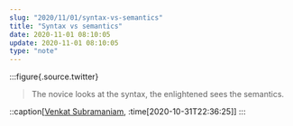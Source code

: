 ```yaml
---
slug: "2020/11/01/syntax-vs-semantics"
title: "Syntax vs semantics"
date: 2020-11-01 08:10:05
update: 2020-11-01 08:10:05
type: "note"
---
```


:::figure{.source.twitter}
> The novice looks at the syntax, the enlightened sees the semantics.

::caption[[Venkat Subramaniam](https://twitter.com/venkat_s/status/1322668777482276865), :time[2020-10-31T22:36:25]]
:::
